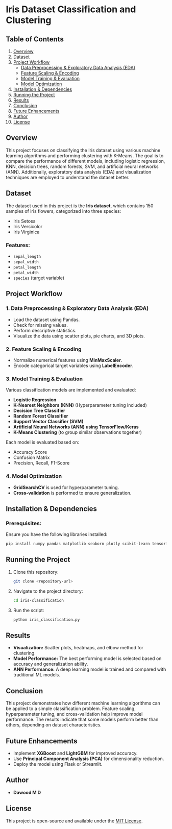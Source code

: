 # Iris Dataset Classification and Clustering

## Table of Contents
1. [Overview](#overview)
2. [Dataset](#dataset)
3. [Project Workflow](#project-workflow)
   - [Data Preprocessing & Exploratory Data Analysis (EDA)](#1-data-preprocessing--exploratory-data-analysis-eda)
   - [Feature Scaling & Encoding](#2-feature-scaling--encoding)
   - [Model Training & Evaluation](#3-model-training--evaluation)
   - [Model Optimization](#4-model-optimization)
4. [Installation & Dependencies](#installation--dependencies)
5. [Running the Project](#running-the-project)
6. [Results](#results)
7. [Conclusion](#conclusion)
8. [Future Enhancements](#future-enhancements)
9. [Author](#author)
10. [License](#license)

## Overview
This project focuses on classifying the Iris dataset using various machine learning algorithms and performing clustering with K-Means. The goal is to compare the performance of different models, including logistic regression, KNN, decision trees, random forests, SVM, and artificial neural networks (ANN). Additionally, exploratory data analysis (EDA) and visualization techniques are employed to understand the dataset better.

## Dataset
The dataset used in this project is the **Iris dataset**, which contains 150 samples of iris flowers, categorized into three species:
- Iris Setosa
- Iris Versicolor
- Iris Virginica

### Features:
- `sepal_length`
- `sepal_width`
- `petal_length`
- `petal_width`
- `species` (target variable)

## Project Workflow

### 1. Data Preprocessing & Exploratory Data Analysis (EDA)
- Load the dataset using Pandas.
- Check for missing values.
- Perform descriptive statistics.
- Visualize the data using scatter plots, pie charts, and 3D plots.

### 2. Feature Scaling & Encoding
- Normalize numerical features using **MinMaxScaler**.
- Encode categorical target variables using **LabelEncoder**.

### 3. Model Training & Evaluation
Various classification models are implemented and evaluated:
- **Logistic Regression**
- **K-Nearest Neighbors (KNN)** (Hyperparameter tuning included)
- **Decision Tree Classifier**
- **Random Forest Classifier**
- **Support Vector Classifier (SVM)**
- **Artificial Neural Networks (ANN) using TensorFlow/Keras**
- **K-Means Clustering** (to group similar observations together)

Each model is evaluated based on:
- Accuracy Score
- Confusion Matrix
- Precision, Recall, F1-Score

### 4. Model Optimization
- **GridSearchCV** is used for hyperparameter tuning.
- **Cross-validation** is performed to ensure generalization.

## Installation & Dependencies
### Prerequisites:
Ensure you have the following libraries installed:
```sh
pip install numpy pandas matplotlib seaborn plotly scikit-learn tensorflow
```

## Running the Project
1. Clone this repository:
   ```sh
   git clone <repository-url>
   ```
2. Navigate to the project directory:
   ```sh
   cd iris-classification
   ```
3. Run the script:
   ```sh
   python iris_classification.py
   ```

## Results
- **Visualization:** Scatter plots, heatmaps, and elbow method for clustering.
- **Model Performance:** The best performing model is selected based on accuracy and generalization ability.
- **ANN Performance:** A deep learning model is trained and compared with traditional ML models.

## Conclusion
This project demonstrates how different machine learning algorithms can be applied to a simple classification problem. Feature scaling, hyperparameter tuning, and cross-validation help improve model performance. The results indicate that some models perform better than others, depending on dataset characteristics.

## Future Enhancements
- Implement **XGBoost** and **LightGBM** for improved accuracy.
- Use **Principal Component Analysis (PCA)** for dimensionality reduction.
- Deploy the model using Flask or Streamlit.

## Author
- **Dawood M D**  

## License
This project is open-source and available under the [MIT License](LICENSE).

